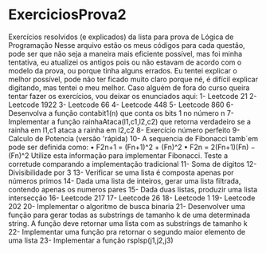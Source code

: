 # ExerciciosProva2
Exercícios resolvidos (e explicados) da lista para prova de Lógica de Programação
Nesse arquivo estão os meus códigos para cada questão, pode ser que não seja a maneira mais eficiente possível, mas foi minha tentativa, eu atualizei os antigos pois ou não estavam de acordo com o modelo da prova, ou porque tinha alguns errados.
Eu tentei explicar o melhor possível, pode não ter ficado muito claro porque né, é difícil explicar digitando, mas tentei o meu melhor.
Caso alguém de fora do curso queira tentar fazer os exercícios, vou deixar os enunciados aqui:
1- Leetcode 21
2- Leetcode 1922
3- Leetcode 66
4- Leetcode 448
5- Leetcode 860
6- Desenvolva a função contabit1(n) que conta os bits 1 no número n
7- Implementar a função rainhaAtaca(l1,c1,l2,c2) que retorna verdadeiro se a rainha em l1,c1 ataca a rainha em l2,c2
8- Exercício número perfeito
9- Calculo de Potencia (versão 'rápida)
10-  A sequencia de Fibonacci tamb´em pode ser definida como:
• F2n+1 = (Fn+1)^2 + (Fn)^2
• F2n = 2(Fn+1)(Fn) − (Fn)^2
Utilize esta informação para implementar Fibonacci. Teste a corretude comparando a implementação tradicional
11- Soma de digitos
12- Divisibilidade por 3
13- Verificar se uma lista é composta apenas por números primos
14- Dada uma lista de inteiros, gerar uma lista filtrada, contendo apenas os numeros pares
15- Dada duas listas, produzir uma lista intersecção
16- Leetcode 217
17- Leetcode 26
18- Leetcode 1
19- Leetcode 202
20- Implementar o algoritmo de busca binaria
21- Desenvolver uma função para gerar todas as substrings de tamanho k de uma determinada string. A função deve retornar uma lista com as substrings de tamanho k
22- Implementar uma função pra retornar o segundo maior elemento de uma lista
23- Implementar a função rsplsp(j1,j2,j3)
